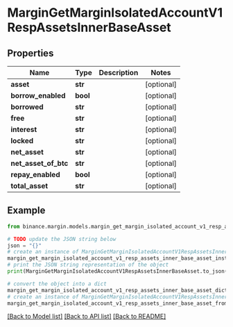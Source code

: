 # MarginGetMarginIsolatedAccountV1RespAssetsInnerBaseAsset


## Properties

Name | Type | Description | Notes
------------ | ------------- | ------------- | -------------
**asset** | **str** |  | [optional] 
**borrow_enabled** | **bool** |  | [optional] 
**borrowed** | **str** |  | [optional] 
**free** | **str** |  | [optional] 
**interest** | **str** |  | [optional] 
**locked** | **str** |  | [optional] 
**net_asset** | **str** |  | [optional] 
**net_asset_of_btc** | **str** |  | [optional] 
**repay_enabled** | **bool** |  | [optional] 
**total_asset** | **str** |  | [optional] 

## Example

```python
from binance.margin.models.margin_get_margin_isolated_account_v1_resp_assets_inner_base_asset import MarginGetMarginIsolatedAccountV1RespAssetsInnerBaseAsset

# TODO update the JSON string below
json = "{}"
# create an instance of MarginGetMarginIsolatedAccountV1RespAssetsInnerBaseAsset from a JSON string
margin_get_margin_isolated_account_v1_resp_assets_inner_base_asset_instance = MarginGetMarginIsolatedAccountV1RespAssetsInnerBaseAsset.from_json(json)
# print the JSON string representation of the object
print(MarginGetMarginIsolatedAccountV1RespAssetsInnerBaseAsset.to_json())

# convert the object into a dict
margin_get_margin_isolated_account_v1_resp_assets_inner_base_asset_dict = margin_get_margin_isolated_account_v1_resp_assets_inner_base_asset_instance.to_dict()
# create an instance of MarginGetMarginIsolatedAccountV1RespAssetsInnerBaseAsset from a dict
margin_get_margin_isolated_account_v1_resp_assets_inner_base_asset_from_dict = MarginGetMarginIsolatedAccountV1RespAssetsInnerBaseAsset.from_dict(margin_get_margin_isolated_account_v1_resp_assets_inner_base_asset_dict)
```
[[Back to Model list]](../README.md#documentation-for-models) [[Back to API list]](../README.md#documentation-for-api-endpoints) [[Back to README]](../README.md)


